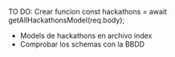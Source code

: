 TO DO: Crear funcion const hackathons = await getAllHackathonsModel(req.body);

-   Models de hackathons en archivo index
-   Comprobar los schemas con la BBDD
